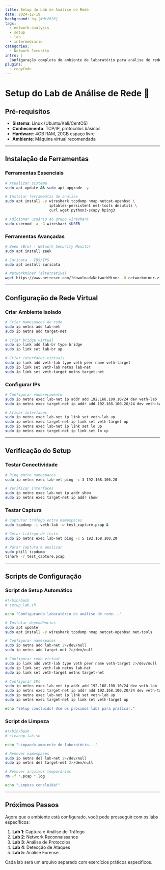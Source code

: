 ```yaml
---
title: Setup do Lab de Análise de Rede
date: 2024-12-19
background: bg-[#dc2626]
tags:
  - network-analysis
  - setup
  - lab
  - intermediario
categories:
  - Network Security
intro: |
  Configuração completa do ambiente de laboratório para análise de rede avançada com ferramentas essenciais.
plugins:
  - copyCode
---
```


# Setup do Lab de Análise de Rede 🔧

## Pré-requisitos

- **Sistema**: Linux (Ubuntu/Kali/CentOS)
- **Conhecimento**: TCP/IP, protocolos básicos
- **Hardware**: 4GB RAM, 20GB espaço livre
- **Ambiente**: Máquina virtual recomendada

---

## Instalação de Ferramentas

### Ferramentas Essenciais
```bash
# Atualizar sistema
sudo apt update && sudo apt upgrade -y

# Instalar ferramentas de análise
sudo apt install -y wireshark tcpdump nmap netcat-openbsd \
                    iptables-persistent net-tools dnsutils \
                    curl wget python3-scapy hping3

# Adicionar usuário ao grupo wireshark
sudo usermod -a -G wireshark $USER
```

### Ferramentas Avançadas
```bash
# Zeek (Bro) - Network Security Monitor
sudo apt install zeek

# Suricata - IDS/IPS
sudo apt install suricata

# NetworkMiner (alternativa)
wget https://www.netresec.com/?download=NetworkMiner -O networkminer.zip
```

---

## Configuração de Rede Virtual

### Criar Ambiente Isolado
```bash
# Criar namespaces de rede
sudo ip netns add lab-net
sudo ip netns add target-net

# Criar bridge virtual
sudo ip link add lab-br type bridge
sudo ip link set lab-br up

# Criar interfaces virtuais
sudo ip link add veth-lab type veth peer name veth-target
sudo ip link set veth-lab netns lab-net
sudo ip link set veth-target netns target-net
```

### Configurar IPs
```bash
# Configurar endereçamento
sudo ip netns exec lab-net ip addr add 192.168.100.10/24 dev veth-lab
sudo ip netns exec target-net ip addr add 192.168.100.20/24 dev veth-target

# Ativar interfaces
sudo ip netns exec lab-net ip link set veth-lab up
sudo ip netns exec target-net ip link set veth-target up
sudo ip netns exec lab-net ip link set lo up
sudo ip netns exec target-net ip link set lo up
```

---

## Verificação do Setup

### Testar Conectividade
```bash
# Ping entre namespaces
sudo ip netns exec lab-net ping -c 3 192.168.100.20

# Verificar interfaces
sudo ip netns exec lab-net ip addr show
sudo ip netns exec target-net ip addr show
```

### Testar Captura
```bash
# Capturar tráfego entre namespaces
sudo tcpdump -i veth-lab -w test_capture.pcap &

# Gerar tráfego de teste
sudo ip netns exec lab-net ping -c 5 192.168.100.20

# Parar captura e analisar
sudo pkill tcpdump
tshark -r test_capture.pcap
```

---

## Scripts de Configuração

### Script de Setup Automático
```bash
#!/bin/bash
# setup_lab.sh

echo "Configurando laboratório de análise de rede..."

# Instalar dependências
sudo apt update
sudo apt install -y wireshark tcpdump nmap netcat-openbsd net-tools

# Configurar namespaces
sudo ip netns add lab-net 2>/dev/null
sudo ip netns add target-net 2>/dev/null

# Configurar rede virtual
sudo ip link add veth-lab type veth peer name veth-target 2>/dev/null
sudo ip link set veth-lab netns lab-net
sudo ip link set veth-target netns target-net

# Configurar IPs
sudo ip netns exec lab-net ip addr add 192.168.100.10/24 dev veth-lab
sudo ip netns exec target-net ip addr add 192.168.100.20/24 dev veth-target
sudo ip netns exec lab-net ip link set veth-lab up
sudo ip netns exec target-net ip link set veth-target up

echo "Setup concluído! Use os próximos labs para praticar."
```

### Script de Limpeza
```bash
#!/bin/bash
# cleanup_lab.sh

echo "Limpando ambiente de laboratório..."

# Remover namespaces
sudo ip netns del lab-net 2>/dev/null
sudo ip netns del target-net 2>/dev/null

# Remover arquivos temporários
rm -f *.pcap *.log

echo "Limpeza concluída!"
```

---

## Próximos Passos

Agora que o ambiente está configurado, você pode prosseguir com os labs específicos:

1. **Lab 1**: Captura e Análise de Tráfego
2. **Lab 2**: Network Reconnaissance  
3. **Lab 3**: Análise de Protocolos
4. **Lab 4**: Detecção de Ataques
5. **Lab 5**: Análise Forense

Cada lab será um arquivo separado com exercícios práticos específicos.
